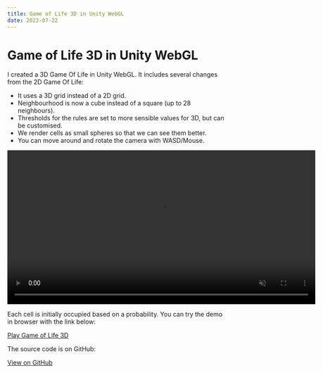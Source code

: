 ```yaml
---
title: Game of Life 3D in Unity WebGL
date: 2022-07-22
---
```


# Game of Life 3D in Unity WebGL

I created a 3D Game Of Life in Unity WebGL. It includes several changes from the 2D Game Of Life:
* It uses a 3D grid instead of a 2D grid.
* Neighbourhood is now a cube instead of a square (up to 28 neighbours).
* Thresholds for the rules are set to more sensible values for 3D, but can be customised.
* We render cells as small spheres so that we can see them better.
* You can move around and rotate the camera with WASD/Mouse.

<video controls width="700" muted>
  <source src="/static/image/game-of-life.mp4" type="video/mp4">
  Your browser does not support HTML5 video.
</video>

Each cell is initially occupied based on a probability. You can try the demo in browser with the link below:

[Play Game of Life 3D](/fun/game-of-life-3d)

The source code is on GitHub:

[View on GitHub](https://github.com/jackbrookes/game-of-life-3d-unity/tree/main/Assets/Scripts)